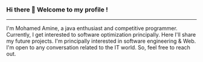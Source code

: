### Hi there 👋 Welcome to my profile !
_______________________________________________________________
I'm Mohamed Amine, a java enthusiast and competitive programmer. Currently, I get interested to software optimization principally.
Here I'll share my future projects. I'm principally interested 
in software engineering & Web. I'm open to any conversation
related to the IT world. So, feel free to reach out. 
<!--
**medaminefracso/medaminefracso** is a ✨ _special_ ✨ repository because its `README.md` (this file) appears on your GitHub profile.

Here are some ideas to get you started:

- 🔭 I’m currently working on ...
- 🌱 I’m currently learning ...
- 👯 I’m looking to collaborate on ...
- 🤔 I’m looking for help with ...
- 💬 Ask me about ...
- 📫 How to reach me: ...
- 😄 Pronouns: ...
- ⚡ Fun fact: ...
-->
